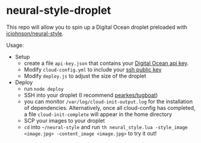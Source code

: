 # neural-style-droplet

This repo will allow you to spin up a
Digital Ocean droplet preloaded with [jcjohnson/neural-style](https://github.com/jcjohnson/neural-style).

Usage:
- Setup
  - create a file `api-key.json` that contains your [Digital Ocean api key](https://cloud.digitalocean.com/settings/api/tokens).
  - Modify `cloud-config.yml` to include your [ssh public key](https://www.digitalocean.com/community/tutorials/how-to-set-up-ssh-keys--2)
  - Modify `deploy.js` to adjust the size of the droplet
- Deploy
  - run `node deploy`
  - SSH into your droplet (I recommend [pearkes/tugboat](https://github.com/pearkes/tugboat))
  - you can monitor `/var/log/cloud-init-output.log` for the installation of dependencies. Alternatively, once all cloud-config has completed, a file `cloud-init-complete` will appear in the home directory
  - SCP your images to your droplet
  - `cd` into `~/neural-style` and run `th neural_style.lua -style_image <image.jpg> -content_image <image.jpg>` to try it out!
